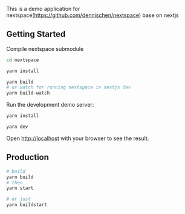 
This is a demo application for nextspace(https://github.com/dennischen/nextspace) base on nextjs 

## Getting Started

Compile nextspace submodule

```bash
cd nextspace

yarn install

yarn build
# or watch for running nextspace in nextjs dev
yarn build-watch
```

Run the development demo server:

```bash
yarn install

yarn dev
```

Open [http://localhost](http://localhost) with your browser to see the result.

## Production

```bash
# build
yarn build
# then
yarn start

# or just
yarn buildstart
```

